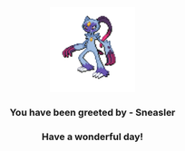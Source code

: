 <p align="center">
    <img src="https://raw.githubusercontent.com/PokeAPI/sprites/master/sprites/pokemon/903.png" width="150" height="150">
</p>
<h3 align="center">You have been greeted by - <b>Sneasler</b></h3>
<h3 align="center">Have a wonderful day!</h3>
